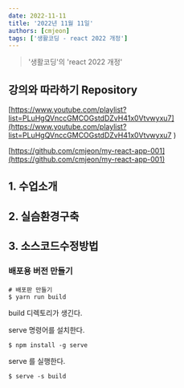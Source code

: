 ```yaml
---
date: 2022-11-11
title: '2022년 11월 11일'
authors: [cmjeon]
tags: ['생활코딩 - react 2022 개정']
---
```


> '생활코딩'의 'react 2022 개정'

## 강의와 따라하기 Repository

[https://www.youtube.com/playlist?list=PLuHgQVnccGMCOGstdDZvH41x0Vtvwyxu7](https://www.youtube.com/playlist?list=PLuHgQVnccGMCOGstdDZvH41x0Vtvwyxu7 )

[https://github.com/cmjeon/my-react-app-001](https://github.com/cmjeon/my-react-app-001)

## 1. 수업소개

## 2. 실슴환경구축

## 3. 소스코드수정방법

<!--truncate-->

### 배포용 버전 만들기

```shell
# 배포판 만들기
$ yarn run build
```

build 디렉토리가 생긴다.

serve 명령어를 설치한다.

```shell
$ npm install -g serve
```

serve 를 실행한다.

```shell
$ serve -s build
```
